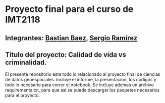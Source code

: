 # Proyecto final para el curso de IMT2118

## Integrantes: [Bastian Baez](https://github.com/2B-O), [Sergio Ramírez](https://github.com/Checho-ramirijaz2014)

## Titulo del proyecto: Calidad de vida vs criminalidad.

El presente repositorio esta todo lo relacionado al proyecto final de ciencias de datos geoespaciales. Incluye el informe, la presentacion, los codigos y todo lo necesario para correr el notebook. Se incluye ademas un archivo requirements.txt, para que asi se pueda descargar los paquetes necesarios para el proyecto.



